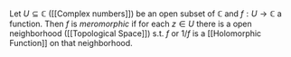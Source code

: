 Let $U\subseteq \mathbb{C}$ ([[Complex numbers]]) be an open subset of $\mathbb{C}$ and $f:U\rightarrow \mathbb{C}$ a function. 
Then $f$ is *meromorphic* if for each $z\in U$ there is a open neighborhood ([[Topological Space]]) s.t. $f$ or $1/f$ is a [[Holomorphic Function]] on that neighborhood.
